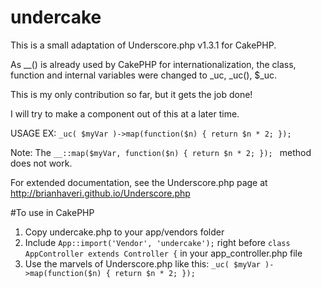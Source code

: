 undercake
=========

This is a small adaptation of Underscore.php v1.3.1 for CakePHP.

As __() is already used by CakePHP for internationalization, the class, function and internal variables were changed to _uc, _uc(), $_uc.

This is my only contribution so far, but it gets the job done!

I will try to make a component out of this at a later time.

USAGE EX: ```_uc( $myVar )->map(function($n) { return $n * 2; });```

Note: The ```__::map($myVar, function($n) { return $n * 2; }); ``` method does not work.

For extended documentation, see the Underscore.php page at
http://brianhaveri.github.io/Underscore.php

#To use in CakePHP

1. Copy undercake.php to your app/vendors folder
2. Include ```App::import('Vendor', 'undercake');``` right before ```class AppController extends Controller {``` in your app_controller.php file
3. Use the marvels of Underscore.php like this: ```_uc( $myVar )->map(function($n) { return $n * 2; });```

